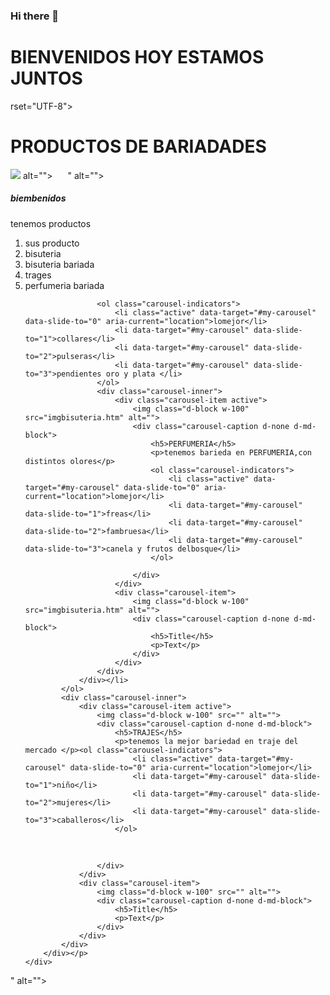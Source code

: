 ### Hi there 👋


<h1>BIENVENIDOS HOY ESTAMOS JUNTOS</h1>

rset="UTF-8">
    <meta name="viewport" content="width=
    , initial-scale=1.0">
    <title>DOCUMENTO</title>
</head>
<body>
    <h1>PRODUCTOS DE BARIADADES</h1>
<img src="img![images jpg11bisuteria](https://github.com/jp123456789-es/jp123456789-es/assets/162122838/9ad86732-3e74-4f9a-9665-e96f33154771)
imgbisuteria.htm"<i class="fas fa-wizards-of-the-coast fa-10x  "><i class="fas fa-meh-rolling-eyes    "></i></i> alt="">
    <img class="card-img-top" src="<svg xmlns="http://www.w3.org/2000/svg" width="16" height="16" fill="currentColor" class="bi bi-cart-fill" viewBox="0 0 16 16">
        <path d="M0 1.5A.5.5 0 0 1 .5 1H2a.5.5 0 0 1 .485.379L2.89 3H14.5a.5.5 0 0 1 .491.592l-1.5 8A.5.5 0 0 1 13 12H4a.5.5 0 0 1-.491-.408L2.01 3.607 1.61 2H.5a.5.5 0 0 1-.5-.5M5 12a2 2 0 1 0 0 4 2 2 0 0 0 0-4m7 0a2 2 0 1 0 0 4 2 2 0 0 0 0-4m-7 1a1 1 0 1 1 0 2 1 1 0 0 1 0-2m7 0a1 1 0 1 1 0 2 1 1 0 0 1 0-2"/>
      " alt="">
    <div class="card-body">
        <h5 class="card-title">biembenidos</h5>
        <p class="card-text">tenemos productos <div id="my-carousel" class="carousel slide" data-ride="carousel">
            <ol class="carousel-indicators">
                <li class="active" data-target="#my-carousel" data-slide-to="1" aria-current="location"torrejon de ardoz>sus producto</li>
                <li data-target="#my-carousel" data-slide-to="2">bisuteria</li>
                <li>bisuteria bariada</li>
                <li>trages <div id="my-carousel" class="carousel slide" data-ride="carousel">
                    <li>perfumeria bariada</li>
                    
                    <ol class="carousel-indicators">
                        <li class="active" data-target="#my-carousel" data-slide-to="0" aria-current="location">lomejor</li>
                        <li data-target="#my-carousel" data-slide-to="1">collares</li>
                        <li data-target="#my-carousel" data-slide-to="2">pulseras</li>
                        <li data-target="#my-carousel" data-slide-to="3">pendientes oro y plata </li>
                    </ol>
                    <div class="carousel-inner">
                        <div class="carousel-item active">
                            <img class="d-block w-100" src="imgbisuteria.htm" alt="">
                            <div class="carousel-caption d-none d-md-block">
                                <h5>PERFUMERIA</h5>
                                <p>tenemos barieda en PERFUMERIA,con distintos olores</p>
                                <ol class="carousel-indicators">
                                    <li class="active" data-target="#my-carousel" data-slide-to="0" aria-current="location">lomejor</li>
                                    <li data-target="#my-carousel" data-slide-to="1">freas</li>
                                    <li data-target="#my-carousel" data-slide-to="2">fambruesa</li>
                                    <li data-target="#my-carousel" data-slide-to="3">canela y frutos delbosque</li>
                                </ol>
                                
                            </div>
                        </div>
                        <div class="carousel-item">
                            <img class="d-block w-100" src="imgbisuteria.htm" alt="">
                            <div class="carousel-caption d-none d-md-block">
                                <h5>Title</h5>
                                <p>Text</p>
                            </div>
                        </div>
                    </div>
                </div></li>
            </ol>
            <div class="carousel-inner">
                <div class="carousel-item active">
                    <img class="d-block w-100" src="" alt="">
                    <div class="carousel-caption d-none d-md-block">
                        <h5>TRAJES</h5>
                        <p>tenemos la mejor bariedad en traje del mercado </p><ol class="carousel-indicators">
                            <li class="active" data-target="#my-carousel" data-slide-to="0" aria-current="location">lomejor</li>
                            <li data-target="#my-carousel" data-slide-to="1">niño</li>
                            <li data-target="#my-carousel" data-slide-to="2">mujeres</li>
                            <li data-target="#my-carousel" data-slide-to="3">caballeros</li>
                        </ol>
<br>
<div class="row">
    
</div>


                    </div>
                </div>
                <div class="carousel-item">
                    <img class="d-block w-100" src="" alt="">
                    <div class="carousel-caption d-none d-md-block">
                        <h5>Title</h5>
                        <p>Text</p>
                    </div>
                </div>
            </div>
        </div></p>
    </div>
</div>" alt="">



<h2></h2>

<h3></h3>



<footer>
    <i class="fas fa-place-of-worship    "></i>
</footer>




























</body>
</html>


<!---
**jp123456789-es/jp123456789-es** is a ✨ _special_ ✨ repository because its `README.md` (this file) appears on your GitHub profile.

Here are some ideas to get you started:

- 🔭 I’m currently working on ...
- 🌱 I’m currently learning ...
- 👯 I’m looking to collaborate on ...
- 🤔 I’m looking for help with ...
- 💬 Ask me about ...
- 📫 How to reach me: ...
- 😄 Pronouns: ...
- ⚡ Fun fact: ...
-->
